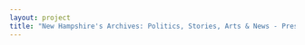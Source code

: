 ```yaml
--- 
layout: project 
title: "New Hampshire's Archives: Politics, Stories, Arts & News - Preserving NH's Pulse" 
---
```



